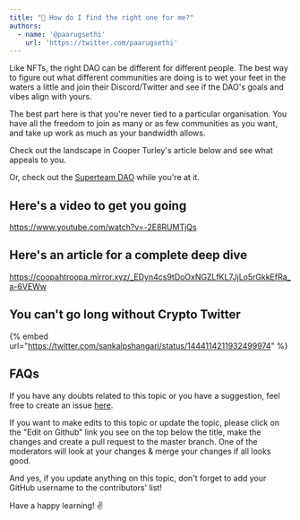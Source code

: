 ```yaml
---
title: "🔭 How do I find the right one for me?"
authors:
  - name: '@paarugsethi'
    url: 'https://twitter.com/paarugsethi'
---
```


Like NFTs, the right DAO can be different for different people. The best way to figure out what different communities are doing is to wet your feet in the waters a little and join their Discord/Twitter and see if the DAO's goals and vibes align with yours.

The best part here is that you're never tied to a particular organisation. You have all the freedom to join as many or as few communities as you want, and take up work as much as your bandwidth allows.

Check out the landscape in Cooper Turley's article below and see what appeals to you.

Or, check out the [Superteam DAO](https://superteam.fun/) while you're at it.

## Here's a video to get you going

https://www.youtube.com/watch?v=-2E8RUMTjQs

## Here's an article for a complete deep dive

https://coopahtroopa.mirror.xyz/_EDyn4cs9tDoOxNGZLfKL7JjLo5rGkkEfRa_a-6VEWw

## You can't go long without Crypto Twitter

{% embed url="https://twitter.com/sankalpshangari/status/1444114211932499974" %}

## FAQs

If you have any doubts related to this topic or you have a suggestion, feel free to create an issue [here](https://github.com/SuperteamDAO/ground-zero/issues).

If you want to make edits to this topic or update the topic, please click on the "Edit on Github" link you see on the top below the title, make the changes and create a pull request to the master branch. One of the moderators will look at your changes & merge your changes if all looks good.

And yes, if you update anything on this topic, don't forget to add your GitHub username to the contributors' list!

Have a happy learning! ✌️
